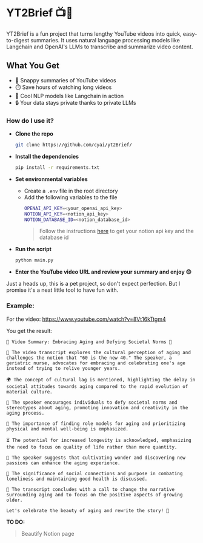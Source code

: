 # YT2Brief 📺📝

YT2Brief is a fun project that turns lengthy YouTube videos into quick, easy-to-digest summaries. It uses natural language processing models like Langchain and OpenAI's LLMs to transcribe and summarize video content. 

## What You Get

- 📜 Snappy summaries of YouTube videos 
- ⏱️ Save hours of watching long videos
- 🤖 Cool NLP models like Langchain in action
- 🔒 Your data stays private thanks to private LLMs

### How do I use it?

-   **Clone the repo**
    ```bash
    git clone https://github.com/cyai/yt2Brief/
    ```
-   **Install the dependencies**
    ```bash
    pip install -r requirements.txt
    ```
-   **Set environmental variables**

    -   Create a `.env` file in the root directory
    -   Add the following variables to the file
        ```bash
        OPENAI_API_KEY=<your_openai_api_key>
        NOTION_API_KEY=<notion_api_key>
        NOTION_DATABASE_ID=<notion_database_id>
        ```
        > Follow the instructions [here](https://developers.notion.com/docs/create-a-notion-integration) to get your notion api key and the database id

-   **Run the script**
    ```bash
    python main.py
    ```
-   **Enter the YouTube video URL and review your summary and enjoy 😊**

Just a heads up, this is a pet project, so don't expect perfection. But I promise it's a neat little tool to have fun with.

### Example:

For the video: https://www.youtube.com/watch?v=8Vt16kTtgm4

You get the result:
```text
🎥 Video Summary: Embracing Aging and Defying Societal Norms 🎉

📝 The video transcript explores the cultural perception of aging and challenges the notion that "60 is the new 40." The speaker, a geriatric nurse, advocates for embracing and celebrating one's age instead of trying to relive younger years.

🌍 The concept of cultural lag is mentioned, highlighting the delay in societal attitudes towards aging compared to the rapid evolution of material culture.

🌟 The speaker encourages individuals to defy societal norms and stereotypes about aging, promoting innovation and creativity in the aging process.

💪 The importance of finding role models for aging and prioritizing physical and mental well-being is emphasized.

⏳ The potential for increased longevity is acknowledged, emphasizing the need to focus on quality of life rather than mere quantity.

🌈 The speaker suggests that cultivating wonder and discovering new passions can enhance the aging experience.

🤝 The significance of social connections and purpose in combating loneliness and maintaining good health is discussed.

📣 The transcript concludes with a call to change the narrative surrounding aging and to focus on the positive aspects of growing older.

Let's celebrate the beauty of aging and rewrite the story! 💪
```

**TO DO:**

> Beautify Notion page
